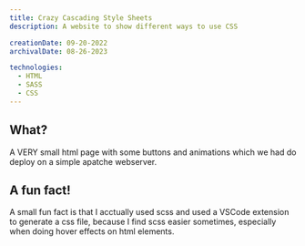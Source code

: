 ```yaml
---
title: Crazy Cascading Style Sheets
description: A website to show different ways to use CSS

creationDate: 09-20-2022
archivalDate: 08-26-2023

technologies:
  - HTML
  - SASS
  - CSS
---
```


## What?

A VERY small html page with some buttons and animations which we had do deploy on a simple apatche webserver.

## A fun fact!

A small fun fact is that I acctually used scss and used a VSCode extension to generate a css file, because I find scss easier sometimes,
especially when doing hover effects on html elements.
